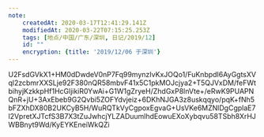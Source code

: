 ```yaml
---
note:
    createdAt: 2020-03-17T12:41:29.141Z
    modifiedAt: 2020-03-22T07:15:25.253Z
    tags: [地点/中国/广东/深圳, 日记/2019/12]
    id: ""
    encryption: {title: '2019/12/06 于深圳'}
---
```

U2FsdGVkX1+HM0dDwdeV0nP7Fq99mynzIvKxJOQo1/FuKnbpdI6AyGgtsXVql2zcbmrXXSLje92F380nQR58mbvF41x5C1pkMOJcjya2+T5QJVxDM/feFWtbihyjKzkkpHf1HcGljikiR0YwAi+G1W1gZryeH/ZhdGxP8lnVte+/eRwK9PUAPNQnR+jU+3AxEbeb9G2Qvbi5ZOFYdvjeiz+6DKhNJGA3z8uskqqyo/pqK+fNh5bFZXhDX80B2UKCyB5H/WuRQTkVyCgpoxEgvaG+UsVKe6MZNlDgCgplaE7l2VpretXJTcfS3B7X3tZuJwhcjYLZADuumlhdEowuEXoXybqvu58TSbh8XrHJWBBnyt9Wd/KyEYKEneiWkQZi
